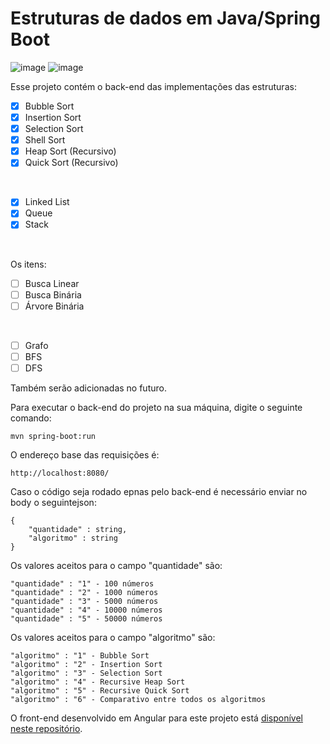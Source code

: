 # Estruturas de dados em Java/Spring Boot

![image](https://img.shields.io/badge/Java-ED8B00?style=for-the-badge&logo=java&logoColor=white) 
![image](https://img.shields.io/badge/Spring-6DB33F?style=for-the-badge&logo=spring&logoColor=white) 


Esse projeto contém o back-end das implementações das estruturas:

- [x] Bubble Sort
- [x] Insertion Sort
- [x] Selection Sort
- [x] Shell Sort
- [x] Heap Sort (Recursivo)
- [x] Quick Sort (Recursivo)

<br />

- [x] Linked List
- [x] Queue
- [x] Stack
<br />

Os itens: 
- [ ] Busca Linear
- [ ] Busca Binária
- [ ] Árvore Binária
<br />

- [ ] Grafo
- [ ] BFS
- [ ] DFS

Também serão adicionadas no futuro.

Para executar o back-end do projeto na sua máquina, digite o seguinte comando:
```
mvn spring-boot:run 
```

O endereço base das requisições é:
```
http://localhost:8080/ 
```

Caso o código seja rodado epnas pelo back-end é necessário enviar no body o seguintejson:

```
{
    "quantidade" : string,
    "algoritmo" : string
}
```

Os valores aceitos para o campo "quantidade" são:
```
"quantidade" : "1" - 100 números
"quantidade" : "2" - 1000 números
"quantidade" : "3" - 5000 números
"quantidade" : "4" - 10000 números
"quantidade" : "5" - 50000 números
```

Os valores aceitos para o campo "algoritmo" são:
```
"algoritmo" : "1" - Bubble Sort
"algoritmo" : "2" - Insertion Sort
"algoritmo" : "3" - Selection Sort
"algoritmo" : "4" - Recursive Heap Sort
"algoritmo" : "5" - Recursive Quick Sort
"algoritmo" : "6" - Comparativo entre todos os algoritmos
```

O front-end desenvolvido em Angular para este projeto está [disponível neste repositório](https://github.com/myllamachaado/data-structures-frontend).
